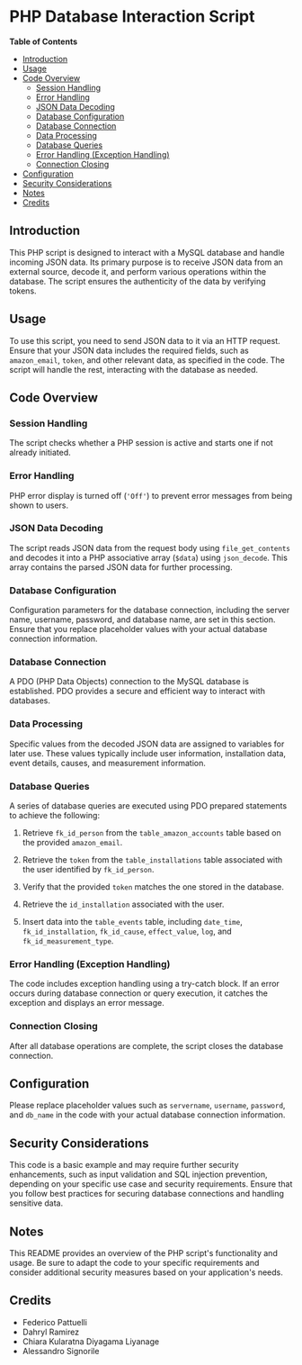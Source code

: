 # PHP Database Interaction Script

**Table of Contents**
- [Introduction](#introduction)
- [Usage](#usage)
- [Code Overview](#code-overview)
  - [Session Handling](#session-handling)
  - [Error Handling](#error-handling)
  - [JSON Data Decoding](#json-data-decoding)
  - [Database Configuration](#database-configuration)
  - [Database Connection](#database-connection)
  - [Data Processing](#data-processing)
  - [Database Queries](#database-queries)
  - [Error Handling (Exception Handling)](#error-handling-exception-handling)
  - [Connection Closing](#connection-closing)
- [Configuration](#configuration)
- [Security Considerations](#security-considerations)
- [Notes](#notes)
- [Credits](#credits)

## Introduction 

This PHP script is designed to interact with a MySQL database and handle incoming JSON data. Its primary purpose is to receive JSON data from an external source, decode it, and perform various operations within the database. The script ensures the authenticity of the data by verifying tokens.

## Usage

To use this script, you need to send JSON data to it via an HTTP request. Ensure that your JSON data includes the required fields, such as `amazon_email`, `token`, and other relevant data, as specified in the code. The script will handle the rest, interacting with the database as needed.

## Code Overview 

### Session Handling 

The script checks whether a PHP session is active and starts one if not already initiated.

### Error Handling 

PHP error display is turned off (`'Off'`) to prevent error messages from being shown to users.

### JSON Data Decoding 

The script reads JSON data from the request body using `file_get_contents` and decodes it into a PHP associative array (`$data`) using `json_decode`. This array contains the parsed JSON data for further processing.

### Database Configuration 

Configuration parameters for the database connection, including the server name, username, password, and database name, are set in this section. Ensure that you replace placeholder values with your actual database connection information.

### Database Connection

A PDO (PHP Data Objects) connection to the MySQL database is established. PDO provides a secure and efficient way to interact with databases.

### Data Processing 

Specific values from the decoded JSON data are assigned to variables for later use. These values typically include user information, installation data, event details, causes, and measurement information.

### Database Queries

A series of database queries are executed using PDO prepared statements to achieve the following:
   
   1. Retrieve `fk_id_person` from the `table_amazon_accounts` table based on the provided `amazon_email`.
   
   2. Retrieve the `token` from the `table_installations` table associated with the user identified by `fk_id_person`.
   
   3. Verify that the provided `token` matches the one stored in the database.
   
   4. Retrieve the `id_installation` associated with the user.
   
   5. Insert data into the `table_events` table, including `date_time`, `fk_id_installation`, `fk_id_cause`, `effect_value`, `log`, and `fk_id_measurement_type`.

### Error Handling (Exception Handling) 

The code includes exception handling using a try-catch block. If an error occurs during database connection or query execution, it catches the exception and displays an error message.

### Connection Closing

After all database operations are complete, the script closes the database connection.

## Configuration 

Please replace placeholder values such as `servername`, `username`, `password`, and `db_name` in the code with your actual database connection information.

## Security Considerations

This code is a basic example and may require further security enhancements, such as input validation and SQL injection prevention, depending on your specific use case and security requirements. Ensure that you follow best practices for securing database connections and handling sensitive data.

## Notes

This README provides an overview of the PHP script's functionality and usage. Be sure to adapt the code to your specific requirements and consider additional security measures based on your application's needs.

## Credits

- Federico Pattuelli
- Dahryl Ramirez
- Chiara Kularatna Diyagama Liyanage
- Alessandro Signorile
